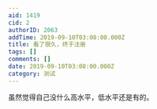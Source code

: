 ```yaml
---
aid: 1419
cid: 2
authorID: 2063
addTime: 2019-09-10T03:08:00.000Z
title: 看了很久，终于注册
tags: []
comments: []
date: 2019-09-10T03:08:00.000Z
category: 测试
---
```


虽然觉得自己没什么高水平，低水平还是有的。
